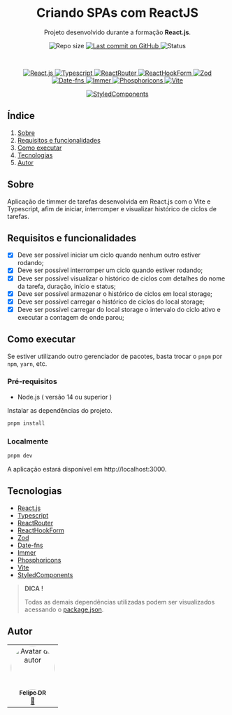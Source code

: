 <p align="center">
  <h1 align="center">Criando SPAs com ReactJS</h1>
  <p align="center">Projeto desenvolvido durante a formação <strong>React.js</strong>.</p>
</p>

<p align="center">
  <img src="https://img.shields.io/github/repo-size/felipe-dr/timer-web-react?style=for-the-badge&color=4e5acf" alt="Repo size" />
  <a aria-label="Last Commit" href="https://github.com/felipe-dr/timer-web-react/commits/main">
    <img src="https://img.shields.io/github/last-commit/felipe-dr/timer-web-react?style=for-the-badge&color=4e5acf" alt="Last commit on GitHub" />
  </a>
  <!-- <img src="https://img.shields.io/badge/license-MIT-4e5acf?style=for-the-badge" alt="License" /> -->
  <img src="https://img.shields.io/badge/status-concluído-green?style=for-the-badge" alt="Status" />
</p>

<br>

<p align="center">
  <a target="_blank" href="https://react.dev/">
    <img src="https://img.shields.io/static/v1?style=plastic&color=red&label=React.js&message=TS&logo=react" alt="React.js" />
  </a>
  <a target="_blank" href="https://www.typescriptlang.org/">
    <img src="https://img.shields.io/static/v1?style=plastic&color=red&label=Typescript&message=TS&logo=typescript" alt="Typescript" />
  </a>
  <a target="_blank" href="https://reactrouter.com/">
    <img src="https://img.shields.io/static/v1?style=plastic&color=red&label=ReactRouter&message=TS&logo=reactrouter" alt="ReactRouter" />
  </a>
  <a target="_blank" href="https://react-hook-form.com/">
    <img src="https://img.shields.io/static/v1?style=plastic&color=red&label=ReactHookForm&message=TS&logo=react-hook-form" alt="ReactHookForm" />
  </a>  
  <a target="_blank" href="https://zod.dev/">
    <img src="https://img.shields.io/static/v1?style=plastic&color=red&label=Zod&message=TS&logo=zod" alt="Zod" />
  </a>  
  <a target="_blank" href="https://date-fns.org/">
    <img src="https://img.shields.io/static/v1?style=plastic&color=red&label=Date-fns&message=TS&logo=datefns" alt="Date-fns" />
  </a>
  <a target="_blank" href="https://immerjs.github.io/immer/">
    <img src="https://img.shields.io/static/v1?style=plastic&color=red&label=Immer&message=TS&logo=immer" alt="Immer" />
  </a>
  <a target="_blank" href="https://phosphoricons.com/">
    <img src="https://img.shields.io/static/v1?style=plastic&color=red&label=Phosphoricons&message=TS&logo=phosphoricons" alt="Phosphoricons" />
  </a>
  <a target="_blank" href="https://vite.dev/">
    <img src="https://img.shields.io/static/v1?style=plastic&color=red&label=Vite&message=TS&logo=vite" alt="Vite" />
  </a>
</p>

<p align="center">
  <a target="_blank" href="https://styled-components.com/">
    <img src="https://img.shields.io/static/v1?style=plastic&color=red&label=StyledComponents&message=TS&logo=styled-components" alt="StyledComponents" />
  </a>
</p>

## Índice

<ol>
  <li><a href="#sobre">Sobre</a></li>
  <li><a href="#requisitos-e-funcionalidades">Requisitos e funcionalidades</a></li>
  <li><a href="#como-executar">Como executar</a></li>
  <li><a href="#tecnologias">Tecnologias</a></li>
  <li><a href="#autor">Autor</a></li>
</ol>

## Sobre

Aplicação de timmer de tarefas desenvolvida em React.js com o Vite e Typescript, afim de iniciar, interromper e visualizar histórico de ciclos de tarefas.

## Requisitos e funcionalidades

- [x] Deve ser possível iniciar um ciclo quando nenhum outro estiver rodando;
- [x] Deve ser possível interromper um ciclo quando estiver rodando;
- [x] Deve ser possível visualizar o histórico de ciclos com detalhes do nome da tarefa, duração, início e status;
- [x] Deve ser possível armazenar o histórico de ciclos em local storage;
- [x] Deve ser possível carregar o histórico de ciclos do local storage;
- [x] Deve ser possível carregar do local storage o intervalo do ciclo ativo e executar a contagem de onde parou;

## Como executar

Se estiver utilizando outro gerenciador de pacotes, basta trocar o `pnpm` por `npm`, `yarn`, etc.

### Pré-requisitos

- Node.js ( versão 14 ou superior )

Instalar as dependências do projeto.

```bash
pnpm install
```

### Localmente

```bash
pnpm dev
```

A aplicação estará disponível em http://localhost:3000.

## Tecnologias

- [React.js](https://react.dev/)
- [Typescript](https://www.typescriptlang.org/)
- [ReactRouter](https://reactrouter.com/)
- [ReactHookForm](https://react-hook-form.com/)
- [Zod](https://zod.dev/)
- [Date-fns](https://date-fns.org/)
- [Immer](https://immerjs.github.io/immer/)
- [Phosphoricons](https://phosphoricons.com/)
- [Vite](https://vite.dev/)
- [StyledComponents](https://styled-components.com/)

> **DICA !**
>
> Todas as demais dependências utilizadas podem ser visualizados acessando o [package.json](./package.json).

## Autor

<table>
  <tr>
    <td align="center">
      <a href="https://github.com/felipe-dr">
        <img style="border-radius: 50%;" src="https://avatars.githubusercontent.com/u/62888625?s=96&v=4" width="100px;" alt="Avatar do autor" />
        <br />
        <sub>
          <b>Felipe DR</b>
        </sub>
      </a>
      <br />
      <a href="mailto:felipe.corp7@gmail.com" title="E-mail">📩</a>
    </td>
  </tr>
</table>
